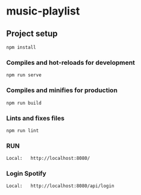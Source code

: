 # music-playlist

## Project setup
```
npm install
```

### Compiles and hot-reloads for development
```
npm run serve
```

### Compiles and minifies for production
```
npm run build
```

### Lints and fixes files
```
npm run lint
```

### RUN
```
Local:   http://localhost:8080/
```


### Login Spotify
```
Local:   http://localhost:8080/api/login
```